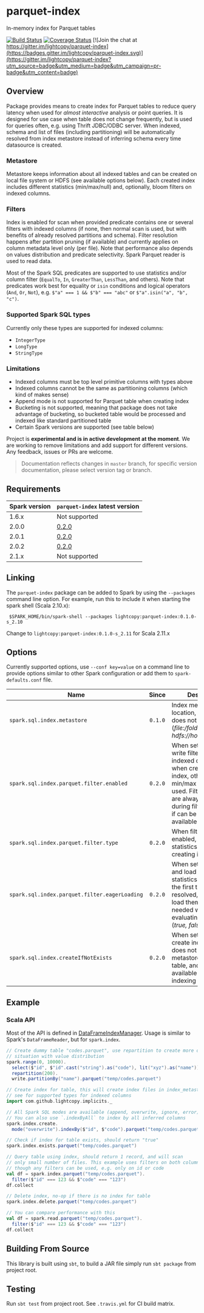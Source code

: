 # parquet-index
In-memory index for Parquet tables

[![Build Status](https://travis-ci.org/lightcopy/parquet-index.svg?branch=master)](https://travis-ci.org/lightcopy/parquet-index)
[![Coverage Status](https://coveralls.io/repos/github/lightcopy/parquet-index/badge.svg?branch=master)](https://coveralls.io/github/lightcopy/parquet-index?branch=master)
[![Join the chat at https://gitter.im/lightcopy/parquet-index](https://badges.gitter.im/lightcopy/parquet-index.svg)](https://gitter.im/lightcopy/parquet-index?utm_source=badge&utm_medium=badge&utm_campaign=pr-badge&utm_content=badge)

## Overview
Package provides means to create index for Parquet tables to reduce query latency when used for
_almost interactive_ analysis or point queries. It is designed for use case when table does not
change frequently, but is used for queries often, e.g. using Thrift JDBC/ODBC server. When indexed,
schema and list of files (including partitioning) will be automatically resolved from index
metastore instead of inferring schema every time datasource is created.

### Metastore
Metastore keeps information about all indexed tables and can be created on local file system or HDFS
(see available options below). Each created index includes different statistics (min/max/null) and,
optionally, bloom filters on indexed columns.

### Filters
Index is enabled for scan when provided predicate contains one or several filters with indexed
columns (if none, then normal scan is used, but with benefits of already resolved partitions and
schema). Filter resolution happens after partition pruning (if available) and currently applies on
column metadata level only (per file). Note that performance also depends on values distribution and
predicate selectivity. Spark Parquet reader is used to read data.

Most of the Spark SQL predicates are supported to use statistics and/or column filter
(`EqualTo`, `In`, `GreaterThan`, `LessThan`, and others). Note that predicates work best for
equality or `isin` conditions and logical operators (`And`, `Or`, `Not`),
e.g. `$"a" === 1 && $"b" === "abc"` or `$"a".isin("a", "b", "c")`.

### Supported Spark SQL types
Currently only these types are supported for indexed columns:
- `IntegerType`
- `LongType`
- `StringType`

### Limitations
- Indexed columns must be top level primitive columns with types above
- Indexed columns cannot be the same as partitioning columns (which kind of makes sense)
- Append mode is not supported for Parquet table when creating index
- Bucketing is not supported, meaning that package does not take advantage of bucketing, so
bucketed table would be processed and indexed like standard partitioned table
- Certain Spark versions are supported (see table below)

Project is **experimental and is in active development at the moment**. We are working to remove
limitations and add support for different versions. Any feedback, issues or PRs are welcome.
> Documentation reflects changes in `master` branch, for specific version documentation, please
> select version tag or branch.

## Requirements
| Spark version | `parquet-index` latest version |
|---------------|--------------------------------|
| 1.6.x | Not supported |
| 2.0.0 | [0.2.0](http://spark-packages.org/package/lightcopy/parquet-index) |
| 2.0.1 | [0.2.0](http://spark-packages.org/package/lightcopy/parquet-index) |
| 2.0.2 | [0.2.0](http://spark-packages.org/package/lightcopy/parquet-index) |
| 2.1.x | Not supported |

## Linking
The `parquet-index` package can be added to Spark by using the `--packages` command line option.
For example, run this to include it when starting the spark shell (Scala 2.10.x):
```shell
 $SPARK_HOME/bin/spark-shell --packages lightcopy:parquet-index:0.1.0-s_2.10
```
Change to `lightcopy:parquet-index:0.1.0-s_2.11` for Scala 2.11.x

## Options
Currently supported options, use `--conf key=value` on a command line to provide options similar to
other Spark configuration or add them to `spark-defaults.conf` file.

| Name | Since | Description | Default |
|------|:-----:|-------------|---------|
| `spark.sql.index.metastore` | `0.1.0` | Index metastore location, created if does not exist (_file:/folder, hdfs://host:port/folder_) | _working directory_
| `spark.sql.index.parquet.filter.enabled` | `0.2.0` | When set to `true`, write filter statistics for indexed columns when creating table index, otherwise only min/max statistics are used. Filter statistics are always used during filtering stage, if can be applied and available (_true, false_) | _false_
| `spark.sql.index.parquet.filter.type` | `0.2.0` | When filter statistics enabled, select type of statistics to use when creating index (_bloom_) | _bloom_
| `spark.sql.index.parquet.filter.eagerLoading` | `0.2.0` | When set to `true`, read and load all filter statistics in memory the first time catalog is resolved, otherwise load them lazily as needed when evaluating predicate (_true, false_) | _false_
| `spark.sql.index.createIfNotExists` | `0.2.0` | When set to true, create index if one does not exist in metastore for the table, and will use all available columns for indexing (_true, false_) | _false_

## Example

### Scala API
Most of the API is defined in [DataFrameIndexManager](./src/main/scala/org/apache/spark/sql/DataFrameIndexManager.scala).
Usage is similar to Spark's `DataFrameReader`, but for `spark.index`.

```scala
// Create dummy table "codes.parquet", use repartition to create more or less generic
// situation with value distribution
spark.range(0, 10000).
  select($"id", $"id".cast("string").as("code"), lit("xyz").as("name")).
  repartition(200).
  write.partitionBy("name").parquet("temp/codes.parquet")

// Create index for table, this will create index files in index_metastore
// see for supported types for indexed columns
import com.github.lightcopy.implicits._

// All Spark SQL modes are available (append, overwrite, ignore, error)
// You can also use `.indexByAll` to index by all inferred columns
spark.index.create.
  mode("overwrite").indexBy($"id", $"code").parquet("temp/codes.parquet")

// Check if index for table exists, should return "true"
spark.index.exists.parquet("temp/codes.parquet")

// Query table using index, should return 1 record, and will scan
// only small number of files. This example uses filters on both columns,
// though any filters can be used, e.g. only on id or code
val df = spark.index.parquet("temp/codes.parquet").
  filter($"id" === 123 && $"code" === "123")
df.collect

// Delete index, no-op if there is no index for table
spark.index.delete.parquet("temp/codes.parquet")

// You can compare performance with this
val df = spark.read.parquet("temp/codes.parquet").
  filter($"id" === 123 && $"code" === "123")
df.collect
```

## Building From Source
This library is built using `sbt`, to build a JAR file simply run `sbt package` from project root.

## Testing
Run `sbt test` from project root. See `.travis.yml` for CI build matrix.
